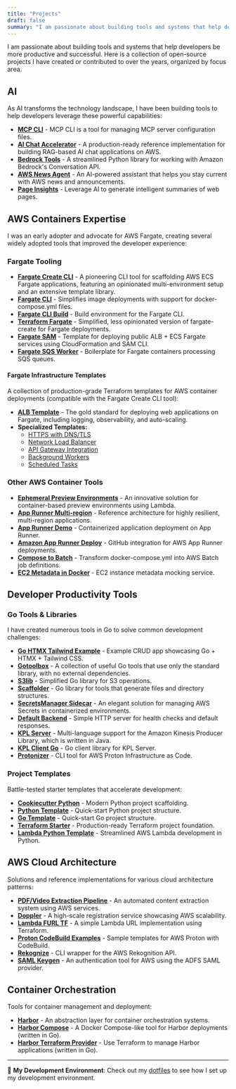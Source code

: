 ```yaml
---
title: "Projects"
draft: false
summary: "I am passionate about building tools and systems that help developers be more productive and successful. Here is a collection of open-source projects I have created or contributed to over the years, organized by focus area."
---
```


I am passionate about building tools and systems that help developers be more productive and successful. Here is a collection of open-source projects I have created or contributed to over the years, organized by focus area.

## AI
As AI transforms the technology landscape, I have been building tools to help developers leverage these powerful capabilities:

- **[MCP CLI](https://github.com/jritsema/mcp-cli)** - MCP CLI is a tool for managing MCP server configuration files.
- **[AI Chat Accelerator](https://github.com/aws-samples/ai-chat-accelerator)** - A production-ready reference implementation for building RAG-based AI chat applications on AWS.
- **[Bedrock Tools](https://github.com/jritsema/bedrock-tools)** - A streamlined Python library for working with Amazon Bedrock's Conversation API.
- **[AWS News Agent](https://github.com/jritsema/aws-news-agent)** - An AI-powered assistant that helps you stay current with AWS news and announcements.
- **[Page Insights](https://github.com/jritsema/page-insights)** - Leverage AI to generate intelligent summaries of web pages.

## AWS Containers Expertise
I was an early adopter and advocate for AWS Fargate, creating several widely adopted tools that improved the developer experience:

### Fargate Tooling
- **[Fargate Create CLI](https://github.com/turnerlabs/fargate-create)** - A pioneering CLI tool for scaffolding AWS ECS Fargate applications, featuring an opinionated multi-environment setup and an extensive template library.
- **[Fargate CLI](https://github.com/turnerlabs/fargate)** - Simplifies image deployments with support for docker-compose.yml files.
- **[Fargate CLI Build](https://github.com/turnerlabs/fargate-cli-build)** - Build environment for the Fargate CLI.
- **[Terraform Fargate](https://github.com/jritsema/terraform-fargate)** - Simplified, less opinionated version of fargate-create for Fargate deployments.
- **[Fargate SAM](https://github.com/jritsema/fargate-sam)** - Template for deploying public ALB + ECS Fargate services using CloudFormation and SAM CLI.
- **[Fargate SQS Worker](https://github.com/jritsema/sqs-worker)** - Boilerplate for Fargate containers processing SQS queues.

#### Fargate Infrastructure Templates
A collection of production-grade Terraform templates for AWS container deployments (compatible with the Fargate Create CLI tool):
- **[ALB Template](https://github.com/turnerlabs/terraform-ecs-fargate)** - The gold standard for deploying web applications on Fargate, including logging, observability, and auto-scaling.
- **Specialized Templates:**
  - [HTTPS with DNS/TLS](https://github.com/turnerlabs/terraform-ecs-fargate-dns-https)
  - [Network Load Balancer](https://github.com/turnerlabs/terraform-ecs-fargate-nlb)
  - [API Gateway Integration](https://github.com/turnerlabs/terraform-ecs-fargate-apigateway)
  - [Background Workers](https://github.com/turnerlabs/terraform-ecs-fargate-background-worker)
  - [Scheduled Tasks](https://github.com/turnerlabs/terraform-ecs-fargate-scheduled-task)

### Other AWS Container Tools
- **[Ephemeral Preview Environments](https://github.com/aws-samples/ephemeral-preview-containers-furl)** - An innovative solution for container-based preview environments using Lambda.
- **[App Runner Multi-region](https://github.com/aws-samples/apprunner-multiregion)** - Reference architecture for highly resilient, multi-region applications.
- **[App Runner Demo](https://github.com/jritsema/apprunner-demo)** - Containerized application deployment on App Runner.
- **[Amazon App Runner Deploy](https://github.com/awslabs/amazon-app-runner-deploy)** - GitHub integration for AWS App Runner deployments.
- **[Compose to Batch](https://github.com/turnerlabs/compose-to-batch)** - Transform docker-compose.yml into AWS Batch job definitions.
- **[EC2 Metadata in Docker](https://github.com/turnerlabs/ectou-metadata)** - EC2 instance metadata mocking service.

## Developer Productivity Tools

### Go Tools & Libraries
I have created numerous tools in Go to solve common development challenges:
- **[Go HTMX Tailwind Example](https://github.com/jritsema/go-htmx-tailwind-example)** - Example CRUD app showcasing Go + HTMX + Tailwind CSS.
- **[Gotoolbox](https://github.com/jritsema/gotoolbox)** - A collection of useful Go tools that use only the standard library, with no external dependencies.
- **[S3lib](https://github.com/jritsema/s3lib)** - Simplified Go library for S3 operations.
- **[Scaffolder](https://github.com/jritsema/scaffolder)** - Go library for tools that generate files and directory structures.
- **[SecretsManager Sidecar](https://github.com/turnerlabs/secretsmanager-sidecar)** - An elegant solution for managing AWS Secrets in containerized environments.
- **[Default Backend](https://github.com/jritsema/defaultbackend)** - Simple HTTP server for health checks and default responses.
- **[KPL Server](https://github.com/turnerlabs/kplserver)** - Multi-language support for the Amazon Kinesis Producer Library, which is written in Java.
- **[KPL Client Go](https://github.com/turnerlabs/kplclientgo)** - Go client library for KPL Server.
- **[Protonizer](https://github.com/awslabs/protonizer)** - CLI tool for AWS Proton Infrastructure as Code.

### Project Templates
Battle-tested starter templates that accelerate development:
- **[Cookiecutter Python](https://github.com/jritsema/cookiecutter-python)** - Modern Python project scaffolding.
- **[Python Template](https://github.com/jritsema/python-template)** - Quick-start Python project structure.
- **[Go Template](https://github.com/jritsema/go-template)** - Quick-start Go project structure.
- **[Terraform Starter](https://github.com/jritsema/terraform-starter)** - Production-ready Terraform project foundation.
- **[Lambda Python Template](https://github.com/jritsema/lambda-python-template)** - Streamlined AWS Lambda development in Python.

## AWS Cloud Architecture
Solutions and reference implementations for various cloud architecture patterns:

- **[PDF/Video Extraction Pipeline](https://github.com/jritsema/aws-pdf-video-extraction-pipeline)** - An automated content extraction system using AWS services.
- **[Doppler](https://github.com/WarnerMedia/doppler)** - A high-scale registration service showcasing AWS scalability.
- **[Lambda FURL TF](https://github.com/jritsema/lambda-furl-tf)** - A simple Lambda URL implementation using Terraform.
- **[Proton CodeBuild Examples](https://github.com/aws-containers/proton-codebuild-provisioning-examples/tree/main/terraform)** - Sample templates for AWS Proton with CodeBuild.
- **[Rekognize](https://github.com/jritsema/rekognize)** - CLI wrapper for the AWS Rekognition API.
- **[SAML Keygen](https://github.com/turnerlabs/samlkeygen)** - An authentication tool for AWS using the ADFS SAML provider.

## Container Orchestration
Tools for container management and deployment:
- **[Harbor](https://github.com/turnerlabs/harbor)** - An abstraction layer for container orchestration systems.
- **[Harbor Compose](https://github.com/turnerlabs/harbor-compose)** - A Docker Compose-like tool for Harbor deployments (written in Go).
- **[Harbor Terraform Provider](https://github.com/turnerlabs/terraform-provider-harbor)** - Use Terraform to manage Harbor applications (written in Go).

---

🔧 **My Development Environment**: Check out my [dotfiles](https://github.com/jritsema/home) to see how I set up my development environment.